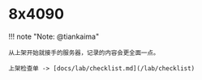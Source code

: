 # 8x4090

!!! note "Note: @tiankaima"

    从上架开始就接手的服务器，记录的内容会更全面一点。

    上架检查单 -> [docs/lab/checklist.md](/lab/checklist)